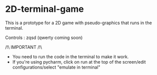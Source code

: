 # 2D-terminal-game

This is a prototype for a 2D game with pseudo-graphics that runs in the terminal.

Controls : zqsd (qwerty coming soon)

/!\ IMPORTANT /!\
- You need to run the code in the terminal to make it work.
- If you're using pycharm, click on run at the top of the screen/edit configurations/select "emulate in terminal"
